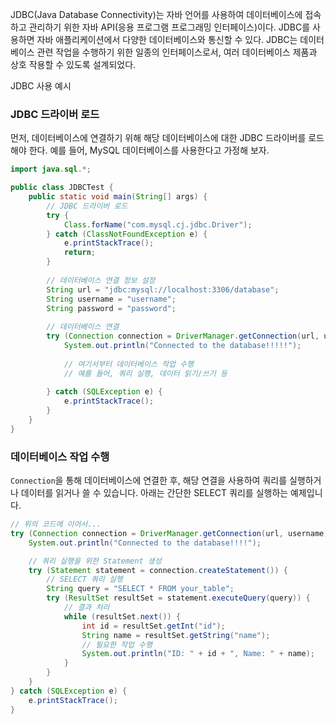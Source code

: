 JDBC(Java Database Connectivity)는 자바 언어를 사용하여 데이터베이스에 접속하고 관리하기 위한 자바 API(응용 프로그램 프로그래밍 인터페이스)이다. JDBC를 사용하면 자바 애플리케이션에서 다양한 데이터베이스와 통신할 수 있다. JDBC는 데이터베이스 관련 작업을 수행하기 위한 일종의 인터페이스로서, 여러 데이터베이스 제품과 상호 작용할 수 있도록 설계되었다.

JDBC 사용 예시
### JDBC 드라이버 로드
먼저, 데이터베이스에 연결하기 위해 해당 데이터베이스에 대한 JDBC 드라이버를 로드해야 한다. 예를 들어, MySQL 데이터베이스를 사용한다고 가정해 보자.
```java
import java.sql.*;

public class JDBCTest {
    public static void main(String[] args) {
        // JDBC 드라이버 로드
        try {
            Class.forName("com.mysql.cj.jdbc.Driver");
        } catch (ClassNotFoundException e) {
            e.printStackTrace();
            return;
        }
        
        // 데이터베이스 연결 정보 설정
        String url = "jdbc:mysql://localhost:3306/database";
        String username = "username";
        String password = "password";
        
        // 데이터베이스 연결
        try (Connection connection = DriverManager.getConnection(url, username, password)) {
            System.out.println("Connected to the database!!!!!");
            
            // 여기서부터 데이터베이스 작업 수행
            // 예를 들어, 쿼리 실행, 데이터 읽기/쓰기 등
            
        } catch (SQLException e) {
            e.printStackTrace();
        }
    }
}
```

### 데이터베이스 작업 수행
`Connection`을 통해 데이터베이스에 연결한 후, 해당 연결을 사용하여 쿼리를 실행하거나 데이터를 읽거나 쓸 수 있습니다. 아래는 간단한 SELECT 쿼리를 실행하는 예제입니다.
```java
// 위의 코드에 이어서...
try (Connection connection = DriverManager.getConnection(url, username, password)) {
    System.out.println("Connected to the database!!!!");

    // 쿼리 실행을 위한 Statement 생성
    try (Statement statement = connection.createStatement()) {
        // SELECT 쿼리 실행
        String query = "SELECT * FROM your_table";
        try (ResultSet resultSet = statement.executeQuery(query)) {
            // 결과 처리
            while (resultSet.next()) {
                int id = resultSet.getInt("id");
                String name = resultSet.getString("name");
                // 필요한 작업 수행
                System.out.println("ID: " + id + ", Name: " + name);
            }
        }
    }
} catch (SQLException e) {
    e.printStackTrace();
}
```
